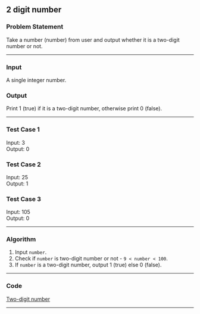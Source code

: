 ## 2 digit number

### Problem Statement

Take a number (number) from user and output whether it is a two-digit number or not.

---

### Input
A single integer number.

### Output 
Print 1 (true) if it is a two-digit number, otherwise print 0 (false).

---

### Test Case 1
Input: 3 <br>
Output: 0 <br>

### Test Case 2
Input: 25 <br>
Output: 1 <br>

### Test Case 3
Input: 105 <br>
Output: 0 <br>

---

### Algorithm 
1. Input `number`.
2. Check if `number` is two-digit number or not - `9 < number < 100`.
3. If `number` is a two-digit number, output 1 (true) else 0 (false).

---

### Code

[Two-digit number](two-digit-number.c)

---
